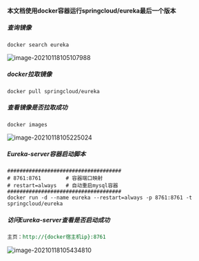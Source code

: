 #### 本文档使用docker容器运行springcloud/eureka最后一个版本

##### 查询镜像

```SHELL
docker search eureka
```

![image-20210118105107988](https://typroa12138.oss-cn-hangzhou.aliyuncs.com/image/2021/01/202101181051088.png)

##### docker拉取镜像

```SHELL
docker pull springcloud/eureka
```

##### 查看镜像是否拉取成功

```shell
docker images
```

![image-20210118105225024](https://typroa12138.oss-cn-hangzhou.aliyuncs.com/image/2021/01/2021011810522525.png)

##### Eureka-server容器启动脚本

```SHELL
#####################################
# 8761:8761        # 容器端口映射
# restart=always   # 自动重启mysql容器
#####################################
docker run -d --name eureka --restart=always -p 8761:8761 -t springcloud/eureka
```

##### 访问Eureka-server查看是否启动成功

```reStructuredText
主页：http://{docker宿主机ip}:8761
```

![image-20210118105434810](https://typroa12138.oss-cn-hangzhou.aliyuncs.com/image/2021/01/2021011810543434.png)